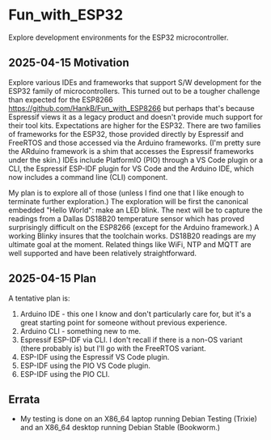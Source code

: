 # Fun_with_ESP32

Explore development environments for the ESP32 microcontroller.

## 2025-04-15 Motivation

Explore various IDEs and frameworks that support S/W development for the ESP32 family of microcontrollers. This turned out to be a tougher challenge than expected for the ESP8266 <https://github.com/HankB/Fun_with_ESP8266> but perhaps that's because Espressif views it as a legacy product and doesn't provide much support for their tool kits. Expectations are higher for the ESP32. There are two families of frameworks for the ESP32, those provided directly by Espressif and FreeRTOS and those accessed via the Arduino frameworks. (I'm pretty sure the ARduino framework is a shim that accesses the Espressif frameworks under the skin.) IDEs include PlatformIO (PIO) through a VS Code plugin or a CLI, the Espressif ESP-IDF plugin for VS Code and the Arduino IDE, which now includes a command line (CLI) component.

My plan is to explore all of those (unless I find one that I like enough to terminate further exploration.) The exploration will be first the canonical embedded "Hello World": make an LED blink. The next will be to capture the readings from a Dallas DS18B20 temperature sensor which has proved surprisingly difficult on the ESP8266 (except for the Arduino framework.) A working Blinky insures that the toolchain works. DS18B20 readings are my ultimate goal at the moment. Related things like WiFi, NTP and MQTT are well supported and have been relatively straightforward.

## 2025-04-15 Plan

A tentative plan is:

1. Arduino IDE - this one I know and don't particularly care for, but it's a great starting point for someone without previous experience.
1. Arduino CLI - something new to me.
1. Espressif ESP-IDF via CLI. I don't recall if there is a non-OS variant (there probably is) but I'll go with the FreeRTOS variant.
1. ESP-IDF using the Espressif VS Code plugin.
1. ESP-IDF using the PIO VS Code plugin.
1. ESP-IDF using the PIO CLI.

## Errata

* My testing is done on an X86_64 laptop running Debian Testing (Trixie) and an X86_64 desktop running Debian Stable (Bookworm.)
